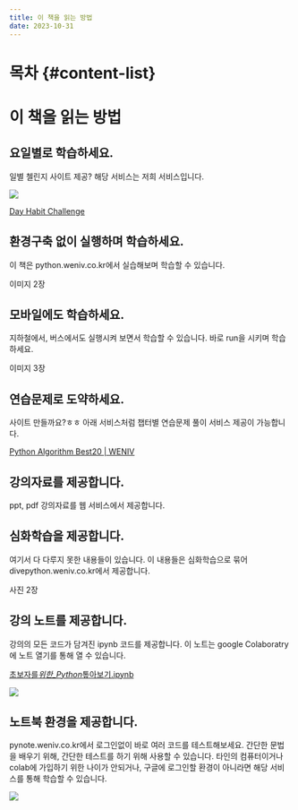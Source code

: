 ```yaml
---
title: 이 책을 읽는 방법
date: 2023-10-31
---
```


# 목차 {#content-list}

# 이 책을 읽는 방법

## 요일별로 학습하세요.

일별 첼린지 사이트 제공? 해당 서비스는 저희 서비스입니다.

![](https://paullabworkspace.notion.site/image/https%3A%2F%2Fs3-us-west-2.amazonaws.com%2Fsecure.notion-static.com%2F25c88669-0194-4e9c-8ade-5d1567f7f4e3%2FUntitled.png?table=block&id=5927ad86-3133-4778-8fb1-dc911657a85f&spaceId=579fe283-28aa-489d-ae65-d683304becfc&width=580&userId=&cache=v2)

[Day Habit Challenge](http://habitmaker.co.kr/)

## 환경구축 없이 실행하며 학습하세요.

이 책은 python.weniv.co.kr에서 실습해보며 학습할 수 있습니다.

이미지 2장

## 모바일에도 학습하세요.

지하철에서, 버스에서도 실행시켜 보면서 학습할 수 있습니다. 바로 run을 시키며 학습하세요.

이미지 3장

## 연습문제로 도약하세요.

사이트 만들까요?ㅎㅎ 아래 서비스처럼 챕터별 연습문제 풀이 서비스 제공이 가능합니다.

[Python Algorithm Best20 | WENIV](https://pyalgo.co.kr/)

## 강의자료를 제공합니다.

ppt, pdf 강의자료를 웹 서비스에서 제공합니다.

## 심화학습을 제공합니다.

여기서 다 다루지 못한 내용들이 있습니다. 이 내용들은 심화학습으로 묶어 divepython.weniv.co.kr에서 제공합니다.

사진 2장

## 강의 노트를 제공합니다.

강의의 모든 코드가 담겨진 ipynb 코드를 제공합니다. 이 노트는 google Colaboratry에 노트 열기를 통해 열 수 있습니다.

[초보자를*위한\_Python*톺아보기.ipynb](https://file.notion.so/f/s/16902be7-19dd-45fc-b5fd-0244ee26a4e8/%EC%B4%88%EB%B3%B4%EC%9E%90%EB%A5%BC_%EC%9C%84%ED%95%9C_Python_%ED%86%BA%EC%95%84%EB%B3%B4%EA%B8%B0.ipynb?id=0d4522ba-04fc-4ffd-980a-f4dfb1b48712&table=block&spaceId=579fe283-28aa-489d-ae65-d683304becfc&expirationTimestamp=1698832800000&signature=jQ12oO48h_wV70nKX77RA3UGIgEL-eUbOlTOZkp7bag&downloadName=%EC%B4%88%EB%B3%B4%EC%9E%90%EB%A5%BC_%EC%9C%84%ED%95%9C_Python_%ED%86%BA%EC%95%84%EB%B3%B4%EA%B8%B0.ipynb)

![](https://paullabworkspace.notion.site/image/https%3A%2F%2Fs3-us-west-2.amazonaws.com%2Fsecure.notion-static.com%2F980ef525-1cdd-4d45-a6aa-96daffc9467c%2FUntitled.png?table=block&id=5c37134c-023e-458e-8626-596fb8d9f5a1&spaceId=579fe283-28aa-489d-ae65-d683304becfc&width=770&userId=&cache=v2)

## 노트북 환경을 제공합니다.

pynote.weniv.co.kr에서 로그인없이 바로 여러 코드를 테스트해보세요. 간단한 문법을 배우기 위해, 간단한 테스트를 하기 위해 사용할 수 있습니다. 타인의 컴퓨터이거나 colab에 가입하기 위한 나이가 안되거나, 구글에 로그인할 환경이 아니라면 해당 서비스를 통해 학습할 수 있습니다.

![](https://paullabworkspace.notion.site/image/https%3A%2F%2Fs3-us-west-2.amazonaws.com%2Fsecure.notion-static.com%2F78909ce0-26db-4154-a9de-c8148830929c%2FUntitled.png?table=block&id=75754b4d-20f2-4c20-9979-555be106e8ee&spaceId=579fe283-28aa-489d-ae65-d683304becfc&width=2000&userId=&cache=v2)
